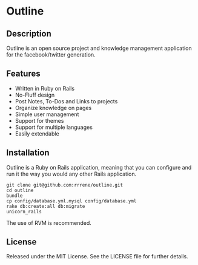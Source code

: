 # Outline


## Description

Outline is an open source project and knowledge management application for the facebook/twitter generation.


## Features

 * Written in Ruby on Rails
 * No-Fluff design
 * Post Notes, To-Dos and Links to projects
 * Organize knowledge on pages
 * Simple user management
 * Support for themes
 * Support for multiple languages
 * Easily extendable


## Installation

Outline is a Ruby on Rails application, meaning that you can configure and run it the way you would any other Rails application.

    git clone git@github.com:rrrene/outline.git
    cd outline
    bundle
    cp config/database.yml.mysql config/database.yml
    rake db:create:all db:migrate
    unicorn_rails

The use of RVM is recommended.


## License

Released under the MIT License. See the LICENSE file for further details.
